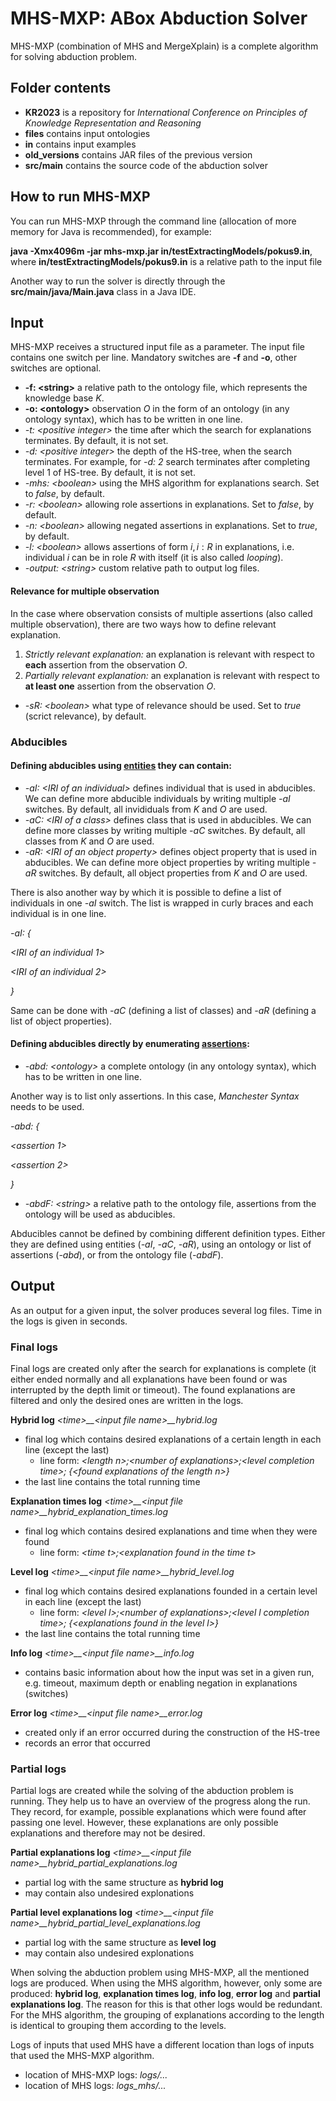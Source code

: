 # MHS-MXP: ABox Abduction Solver

MHS-MXP (combination of MHS and MergeXplain) is a complete algorithm for solving abduction problem.

## Folder contents
* **KR2023** is a repository for *International Conference on Principles of Knowledge Representation and Reasoning*
* **files** contains input ontologies
* **in** contains input examples
* **old_versions** contains JAR files of the previous version
* **src/main** contains the source code of the abduction solver

## How to run MHS-MXP
You can run MHS-MXP through the command line (allocation of more memory for Java is recommended), for example:

**java -Xmx4096m -jar mhs-mxp.jar in/testExtractingModels/pokus9.in**, where **in/testExtractingModels/pokus9.in** is a relative path to the input file

Another way to run the solver is directly through the **src/main/java/Main.java** class in a Java IDE.

## Input
MHS-MXP receives a structured input file as a parameter. The input file contains one switch per line. Mandatory switches are **-f** and **-o**, other switches are optional.

* **-f: \<string\>**  a relative path to the ontology file, which represents the knowledge base $K$.
* **-o: \<ontology\>** observation $O$ in the form of an ontology (in any ontology syntax), which has to be written in one line.
* *-t: \<positive integer\>* the time after which the search for explanations terminates. By default, it is not set.
* *-d: \<positive integer\>* the depth of the HS-tree, when the search terminates. For example, for *-d: 2* search terminates after completing level 1 of HS-tree. By default, it is not set.
* *-mhs: \<boolean\>*  using the MHS algorithm for explanations search. Set to *false*, by default.
* *-r: \<boolean\>* allowing role assertions in explanations. Set to *false*, by default.
* *-n: \<boolean\>*  allowing negated assertions in explanations. Set to *true*, by default.
* *-l: \<boolean\>* allows assertions of form $i, i: R$ in explanations, i.e. individual $i$ can be in role $R$ with itself (it is also called *looping*). 
* *-output: \<string\>* custom relative path to output log files.

#### Relevance for multiple observation
In the case where observation consists of multiple assertions (also called multiple observation), there are two ways how to define relevant explanation.
1. *Strictly relevant explanation:* an explanation is relevant with respect to **each** assertion from the observation $O$. 
2. *Partially relevant explanation:* an explanation is relevant with respect to **at least one** assertion from the observation $O$.

* *-sR: \<boolean\>* what type of relevance should be used. Set to *true* (scrict relevance), by default.  

### Abducibles
#### Defining abducibles using <ins>entities</ins> they can contain:

* *-aI: \<IRI of an individual\>* defines individual that is used in abducibles. We can define more abducible individuals by writing multiple *-aI* switches. By default, all invididuals from $K$ and $O$ are used.
* *-aC: \<IRI of a class\>* defines class that is used in abducibles. We can define more classes by writing multiple *-aC* switches. By default, all classes from $K$ and $O$ are used.
* *-aR: \<IRI of an object property\>* defines object property that is used in abducibles. We can define more object properties by writing multiple *-aR* switches. By default, all object properties from $K$ and $O$ are used.

There is also another way by which it is possible to define a list of individuals in one *-aI* switch. The list is wrapped in curly braces and each individual is in one line.

*-aI: {*

*\<IRI of an individual 1\>*

*\<IRI of an individual 2\>*

*}*

Same can be done with *-aC* (defining a list of classes) and *-aR* (defining a list of object properties).

#### Defining abducibles directly by enumerating <ins>assertions</ins>:
* *-abd: \<ontology\>* a complete ontology (in any ontology syntax), which has to be written in one line.

Another way is to list only assertions. In this case, *Manchester Syntax* needs to be used. 

*-abd: {*

*\<assertion 1\>*

*\<assertion 2\>*

*}* 
    
* *-abdF: \<string\>* a relative path to the ontology file, assertions from the ontology will be used as abducibles.

Abducibles cannot be defined by combining different definition types. Either they are defined using entities (*-aI*, *-aC*, *-aR*), using an ontology or list of assertions (*-abd*), or from the ontology file (*-abdF*).
    

## Output
As an output for a given input, the solver produces several log files. Time in the logs is given in seconds.

### Final logs 
Final logs are created only after the search for explanations is complete (it either ended normally and all explanations have been found or was interrupted by the depth limit or timeout). The found explanations are filtered and only the desired ones are written in the logs.

**Hybrid log**
*\<time\>__\<input file name\>__hybrid.log*

* final log which contains desired explanations of a certain length in each line (except the last)
  * line form: *\<length n\>;\<number of explanations\>;\<level completion time\>; {\<found explanations of the length n\>}*
* the last line contains the total running time

**Explanation times log**
*\<time\>__\<input file name\>__hybrid_explanation_times.log*

* final log which contains desired explanations and time when they were found
  * line form: *\<time t\>;\<explanation found in the time t\>*

**Level log**
*\<time\>__\<input file name\>__hybrid_level.log*

* final log which contains desired explanations founded in a certain level in each line (except the last)
  * line form: *\<level l\>;\<number of explanations\>;\<level l completion time\>; {\<explanations found in the level l\>}*
* the last line contains the total running time

**Info log**
*\<time\>__\<input file name\>__info.log*
* contains basic information about how the input was set in a given run, e.g. timeout, maximum depth or enabling negation in explanations (switches)

**Error log**
*\<time\>__\<input file name\>__error.log*
* created only if an error occurred during the construction of the HS-tree
* records an error that occurred

### Partial logs
Partial logs are created while the solving of the abduction problem is running. They help us to have an overview of the progress along the run. They record, for example, possible explanations which were found after passing one level. However, these explanations are only possible explanations and therefore may not be desired.

**Partial explanations log**
*\<time\>__\<input file name\>__hybrid_partial_explanations.log*

* partial log with the same structure as **hybrid log**
* may contain also undesired explonations 

**Partial level explanations log**
*\<time\>__\<input file name\>__hybrid_partial_level_explanations.log*

* partial log with the same structure as **level log**
* may contain also undesired explonations 

When solving the abduction problem using MHS-MXP, all the mentioned logs are produced.
When using the MHS algorithm, however, only some are produced: **hybrid log**, **explanation times log**, **info log**, **error log** and **partial explanations log**. The reason for this is that other logs would be redundant. For the MHS algorithm, the grouping of explanations according to the length is identical to grouping them according to the levels.

Logs of inputs that used MHS have a different location than logs of inputs that used the MHS-MXP algorithm.
* location of MHS-MXP logs: *logs/...*
* location of MHS logs: *logs_mhs/...*
